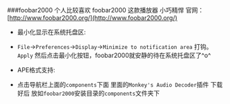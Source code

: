 ###foobar2000
个人比较喜欢 foobar2000 这款播放器 小巧精悍
官网： [http://www.foobar2000.org/](http://www.foobar2000.org/)

* 最小化显示在系统托盘区:
 - `File`->`Preferences`->`Display`->`Minimize to notification area` 打钩。`Apply` 然后点击最小化按钮，foobar2000就安静的待在系统托盘区了^o^

* APE格式支持:
 - 点击导航栏上面的`components`下面 里面的`Monkey's Audio Decoder`插件 下载好后 放如`foobar2000`安装目录的`components`文件夹下

